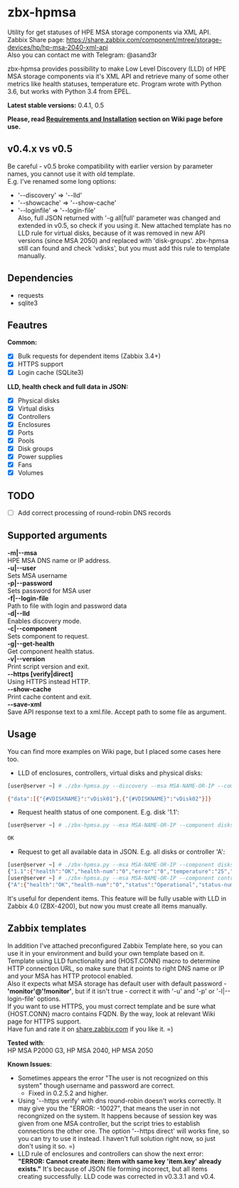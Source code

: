 # zbx-hpmsa
Utility for get statuses of HPE MSA storage components via XML API.
Zabbix Share page: https://share.zabbix.com/component/mtree/storage-devices/hp/hp-msa-2040-xml-api  
Also you can contact me with Telegram: @asand3r

zbx-hpmsa provides possibility to make Low Level Discovery (LLD) of HPE MSA storage components via it's XML API and retrieve many of some other metrics like health statuses, temperature etc.
Program wrote with Python 3.6, but works with Python 3.4 from EPEL.

**Latest stable versions:** 0.4.1, 0.5

__Please, read [Requirements and Installation](https://github.com/asand3r/zbx-hpmsa/wiki/Requirements-and-Installation) section on Wiki page before use.__  

## v0.4.x vs v0.5
Be careful - v0.5 broke compatibility with earlier version by parameter names, you cannot use it with old template.  
E.g. I've renamed some long options:
- '--discovery' => '--lld'
- '--showcache' => '--show-cache'
- '--loginfile' => '--login-file'  
Also, full JSON returned with '-g all|full' parameter was changed and extended in v0.5, so check if you using it.
New attached template has no LLD rule for virtual disks, because of it was removed in new API versions (since MSA 2050) and replaced with 'disk-groups'.
zbx-hpmsa still can found and check 'vdisks', but you must add this rule to template manually.


## Dependencies
 - requests
 - sqlite3

## Feautres  
**Common:**
 - [x] Bulk requests for dependent items (Zabbix 3.4+)
 - [x] HTTPS support
 - [x] Login cache (SQLite3)

**LLD, health check and full data in JSON:**
 - [x] Physical disks
 - [x] Virtual disks
 - [x] Controllers
 - [x] Enclosures
 - [x] Ports
 - [x] Pools
 - [x] Disk groups
 - [x] Power supplies
 - [x] Fans
 - [x] Volumes

## TODO  
- [ ] Add correct processing of round-robin DNS records

## Supported arguments  
**-m|--msa**  
HPE MSA DNS name or IP address.  
**-u|--user**  
Sets MSA username  
**-p|--password**  
Sets password for MSA user  
**-f|--login-file**  
Path to file with login and password data  
**-d|--lld**  
Enables discovery mode.  
**-c|--component**  
Sets component to request.  
**-g|--get-health**  
Get component health status.  
**-v|--version**  
Print script version and exit.    
**--https [verify|direct]**  
Using HTTPS instead HTTP.  
**--show-cache**  
Print cache content and exit.  
**--save-xml**  
Save API response text to a xml.file. Accept path to some file as argument.


## Usage
You can find more examples on Wiki page, but I placed some cases here too.  
- LLD of enclosures, controllers, virtual disks and physical disks:
```bash
[user@server ~] # ./zbx-hpmsa.py --discovery --msa MSA-NAME-OR-IP --component vdisks

{"data":[{"{#VDISKNAME}":"vDisk01"},{"{#VDISKNAME}":"vDisk02"}]}
```
- Request health status of one component. E.g. disk '1.1':
```bash
[user@server ~] # ./zbx-hpmsa.py --msa MSA-NAME-OR-IP --component disks --get 1.1

OK
```
- Request to get all available data in JSON. E.g. all disks or controller 'A':
```bash
[user@server ~] # ./zbx-hpmsa.py --msa MSA-NAME-OR-IP --component disks --get-health full
{"1.1":{"health":"OK","health-num":"0","error":"0","temperature":"25","power-on-hours":"26094"}, ... }
[user@server ~] # ./zbx-hpmsa.py --msa MSA-NAME-OR-IP --component controllers --get-health full
{"A":{"health":"OK","health-num":"0","status":"Operational","status-num":"0","redundancy":"Redundant","redundancy-num":"2","flash-health":"OK","flash-health-num":"0","flash-status":"Installed","flash-status-num":"1"}, ... }
```
It's useful for dependent items. This feature will be fully usable with LLD in Zabbix 4.0 (ZBX-4200), but now you must create all items manually.

## Zabbix templates
In addition I've attached preconfigured Zabbix Template here, so you can use it in your environment and build your own template based on it.  
Template using LLD functionality and {HOST.CONN} macro to determine HTTP connection URL, so make sure that it points to right DNS name or IP and your MSA has HTTP protocol enabled.  
Also it expects what MSA storage has default user with default password - **'monitor'@'!monitor'**, but if it isn't true - correct it with '-u' and '-p' or '-l|--login-file' options.  
If you want to use HTTPS, you must correct template and be sure what {HOST.CONN} macro contains FQDN. By the way, look at relevant Wiki page for HTTPS support.  
Have fun and rate it on [share.zabbix.com](https://share.zabbix.com/component/mtree/storage-devices/hp/hp-msa-2040-xml-api) if you like it. =)

**Tested with**:  
HP MSA P2000 G3, HP MSA 2040, HP MSA 2050

**Known Issues**:
- Sometimes appears the error "The user is not recognized on this system" though username and password are correct.
  - Fixed in 0.2.5.2 and higher.  
- Using '--https verify' with dns round-robin doesn't works correctly. It may give you the "ERROR: -10027", that means the user in not recongnized on the system. It happens because of session key was given from one MSA controller, but the script tries to establish connections the other one. The option '--https direct' will works fine, so you can try to use it instead. I haven't full solution right now, so just don't using it so. =)
- LLD rule of enclosures and controllers can show the next error: __"ERROR: Cannot create item: item with same key 'item.key' already exists."__
It's because of JSON file forming incorrect, but all items creating successfully. LLD code was corrected in v0.3.3.1 and v0.4.

